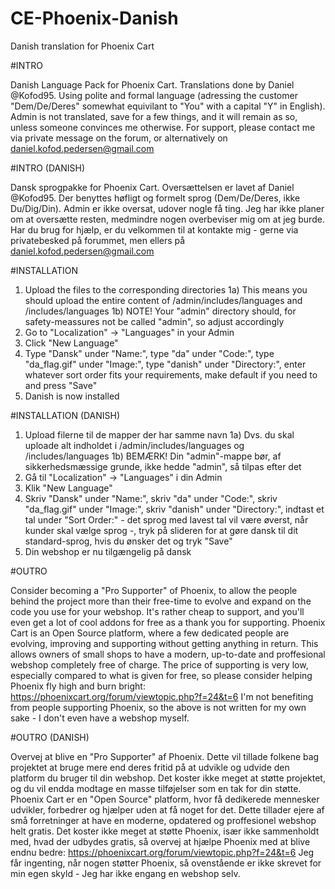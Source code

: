 # CE-Phoenix-Danish
Danish translation for Phoenix Cart

#INTRO

Danish Language Pack for Phoenix Cart.
Translations done by Daniel @Kofod95.
Using polite and formal language (adressing the customer "Dem/De/Deres" somewhat equivilant to "You" with a capital "Y" in English).
Admin is not translated, save for a few things, and it will remain as so, unless someone convinces me otherwise.
For support, please contact me via private message on the forum, or alternatively on daniel.kofod.pedersen@gmail.com

#INTRO (DANISH)

Dansk sprogpakke for Phoenix Cart.
Oversættelsen er lavet af Daniel @Kofod95.
Der benyttes høfligt og formelt sprog (Dem/De/Deres, ikke Du/Dig/Din).
Admin er ikke oversat, udover nogle få ting. Jeg har ikke planer om at oversætte resten, medmindre nogen overbeviser mig om at jeg burde.
Har du brug for hjælp, er du velkommen til at kontakte mig - gerne via privatebesked på forummet, men ellers på daniel.kofod.pedersen@gmail.com

#INSTALLATION

1) Upload the files to the corresponding directories
	1a) This means you should upload the entire content of /admin/includes/languages and /includes/languages
	1b) NOTE! Your "admin" directory should, for safety-meassures not be called "admin", so adjust accordingly
2) Go to "Localization" -> "Languages" in your Admin
3) Click "New Language"
4) Type "Dansk" under "Name:", type "da" under "Code:", type "da_flag.gif" under "Image:", type "danish" under "Directory:", enter whatever sort order fits your requirements, make default if you need to and press "Save"
5) Danish is now installed

#INSTALLATION (DANISH)

1) Upload filerne til de mapper der har samme navn
	1a) Dvs. du skal uploade alt indholdet i /admin/includes/languages og /includes/languages
	1b) BEMÆRK! Din "admin"-mappe bør, af sikkerhedsmæssige grunde, ikke hedde "admin", så tilpas efter det
2) Gå til "Localization" -> "Languages" i din Admin
3) Klik "New Language"
4) Skriv "Dansk" under "Name:", skriv "da" under "Code:", skriv "da_flag.gif" under "Image:", skriv "danish" under "Directory:", indtast et tal under "Sort Order:" - det sprog med lavest tal vil være øverst, når kunder skal vælge sprog -, tryk på slideren for at gøre dansk til dit standard-sprog, hvis du ønsker det og tryk "Save"
5) Din webshop er nu tilgængelig på dansk

#OUTRO

Consider becoming a "Pro Supporter" of Phoenix, to allow the people behind the project more than their free-time to evolve and expand on the code you use for your webshop.
It's rather cheap to support, and you'll even get a lot of cool addons for free as a thank you for supporting.
Phoenix Cart is an Open Source platform, where a few dedicated people are evolving, improving and supporting without getting anything in return.
This allows owners of small shops to have a modern, up-to-date and proffesional webshop completely free of charge.
The price of supporting is very low, especially compared to what is given for free, so please consider helping Phoenix fly high and burn bright: https://phoenixcart.org/forum/viewtopic.php?f=24&t=6
I'm not benefiting from people supporting Phoenix, so the above is not written for my own sake - I don't even have a webshop myself.

#OUTRO (DANISH)

Overvej at blive en "Pro Supporter" af Phoenix. 
Dette vil tillade folkene bag projektet at bruge mere end deres fritid på at udvikle og udvide den platform du bruger til din webshop.
Det koster ikke meget at støtte projektet, og du vil endda modtage en masse tilføjelser som en tak for din støtte.
Phoenix Cart er en "Open Source" platform, hvor få dedikerede mennesker udvikler, forbedrer og hjælper uden at få noget for det.
Dette tillader ejere af små forretninger at have en moderne, opdatered og proffesionel webshop helt gratis.
Det koster ikke meget at støtte Phoenix, især ikke sammenholdt med, hvad der udbydes gratis, så overvej at hjælpe Phoenix med at blive endnu bedre: https://phoenixcart.org/forum/viewtopic.php?f=24&t=6
Jeg får ingenting, når nogen støtter Phoenix, så ovenstående er ikke skrevet for min egen skyld - Jeg har ikke engang en webshop selv.
